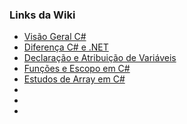 ### Links da Wiki

- [Visão Geral C#](https://github.com/larissavilelasobral/mentoria/wiki/Curso-de-C%23---M%C3%B3dulo-01)
- [Diferença C# e .NET](https://github.com/larissavilelasobral/mentoria/wiki/Curso-de-C%23-M%C3%B3dulo-02)
- [Declaração e Atribuição de Variáveis](https://github.com/larissavilelasobral/mentoria/wiki/Curso-de-C%23-M%C3%B3dulo-03)
- [Funções e Escopo em C#](https://github.com/larissavilelasobral/mentoria/wiki/Fun%C3%A7%C3%B5es-e-Escopo-em-C%23)
- [Estudos de Array em C#](https://github.com/larissavilelasobral/mentoria/wiki/Estudos-de-Array-em-C%23)
- []()
- []()
- []()
